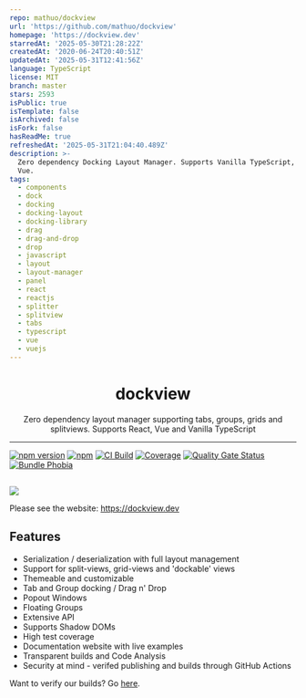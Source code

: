 ```yaml
---
repo: mathuo/dockview
url: 'https://github.com/mathuo/dockview'
homepage: 'https://dockview.dev'
starredAt: '2025-05-30T21:28:22Z'
createdAt: '2020-06-24T20:40:51Z'
updatedAt: '2025-05-31T12:41:56Z'
language: TypeScript
license: MIT
branch: master
stars: 2593
isPublic: true
isTemplate: false
isArchived: false
isFork: false
hasReadMe: true
refreshedAt: '2025-05-31T21:04:40.489Z'
description: >-
  Zero dependency Docking Layout Manager. Supports Vanilla TypeScript, React and
  Vue.
tags:
  - components
  - dock
  - docking
  - docking-layout
  - docking-library
  - drag
  - drag-and-drop
  - drop
  - javascript
  - layout
  - layout-manager
  - panel
  - react
  - reactjs
  - splitter
  - splitview
  - tabs
  - typescript
  - vue
  - vuejs
---
```


<div align="center">
<h1>dockview</h1>

<p>Zero dependency layout manager supporting tabs, groups, grids and splitviews. Supports React, Vue and Vanilla TypeScript</p>

</div>

---

[![npm version](https://badge.fury.io/js/dockview-core.svg)](https://www.npmjs.com/package/dockview-core)
[![npm](https://img.shields.io/npm/dm/dockview-core)](https://www.npmjs.com/package/dockview-core)
[![CI Build](https://github.com/mathuo/dockview/workflows/CI/badge.svg)](https://github.com/mathuo/dockview/actions?query=workflow%3ACI)
[![Coverage](https://sonarcloud.io/api/project_badges/measure?project=mathuo_dockview&metric=coverage)](https://sonarcloud.io/summary/overall?id=mathuo_dockview)
[![Quality Gate Status](https://sonarcloud.io/api/project_badges/measure?project=mathuo_dockview&metric=alert_status)](https://sonarcloud.io/summary/overall?id=mathuo_dockview)
[![Bundle Phobia](https://badgen.net/bundlephobia/minzip/dockview-core)](https://bundlephobia.com/result?p=dockview-core)

##

![](packages/docs/static/img/splashscreen.gif)

Please see the website: https://dockview.dev

## Features

-   Serialization / deserialization with full layout management
-   Support for split-views, grid-views and 'dockable' views
-   Themeable and customizable
-   Tab and Group docking / Drag n' Drop
-   Popout Windows
-   Floating Groups
-   Extensive API
-   Supports Shadow DOMs
-   High test coverage
-   Documentation website with live examples
-   Transparent builds and Code Analysis
-   Security at mind - verifed publishing and builds through GitHub Actions

Want to verify our builds? Go [here](https://www.npmjs.com/package/dockview#user-content-provenance).
